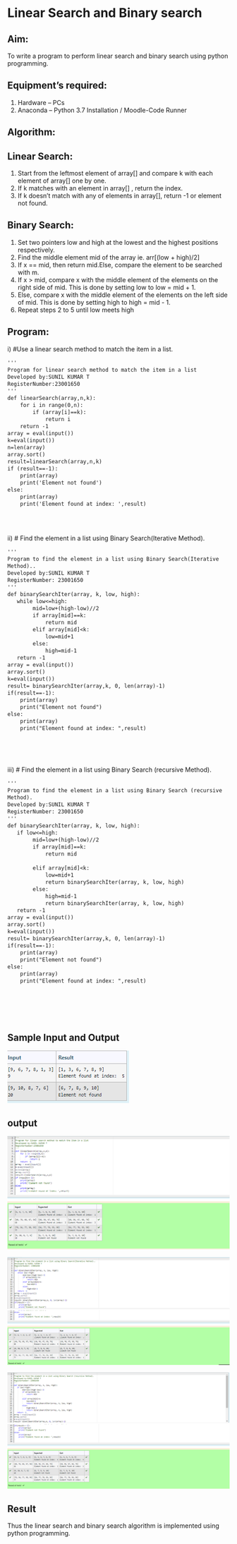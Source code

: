 # Linear Search and Binary search
## Aim:
To write a program to perform linear search and binary search using python programming.
## Equipment’s required:
1.	Hardware – PCs
2.	Anaconda – Python 3.7 Installation / Moodle-Code Runner
## Algorithm:
## Linear Search:
1.	Start from the leftmost element of array[] and compare k with each element of array[] one by one.
2.	If k matches with an element in array[] , return the index.
3.	If k doesn’t match with any of elements in array[], return -1 or element not found.
## Binary Search:
1.	Set two pointers low and high at the lowest and the highest positions respectively.
2.	Find the middle element mid of the array ie. arr[(low + high)/2]
3.	If x == mid, then return mid.Else, compare the element to be searched with m.
4.	If x > mid, compare x with the middle element of the elements on the right side of mid. This is done by setting low to low = mid + 1.
5.	Else, compare x with the middle element of the elements on the left side of mid. This is done by setting high to high = mid - 1.
6.	Repeat steps 2 to 5 until low meets high
## Program:
i)	#Use a linear search method to match the item in a list.
```
''' 
Program for linear search method to match the item in a list
Developed by:SUNIL KUMAR T
RegisterNumber:23001650 
'''
def linearSearch(array,n,k):
    for i in range(0,n):
        if (array[i]==k):
            return i
    return -1
array = eval(input())
k=eval(input())
n=len(array)
array.sort()
result=linearSearch(array,n,k)
if (result==-1):
    print(array)
    print('Element not found')
else:
    print(array)
    print('Element found at index: ',result)




```
ii)	# Find the element in a list using Binary Search(Iterative Method).
```
''' 
Program to find the element in a list using Binary Search(Iterative Method)..
Developed by:SUNIL KUMAR T
RegisterNumber: 23001650
'''
def binarySearchIter(array, k, low, high):
   while low<=high:
        mid=low+(high-low)//2
        if array[mid]==k:
            return mid
        elif array[mid]<k:
            low=mid+1
        else:
            high=mid-1
   return -1
array = eval(input())
array.sort()
k=eval(input())
result= binarySearchIter(array,k, 0, len(array)-1)
if(result==-1):
    print(array)
    print("Element not found")
else:
    print(array)
    print("Element found at index: ",result)
    




```
iii)	# Find the element in a list using Binary Search (recursive Method).
```
''' 
Program to find the element in a list using Binary Search (recursive Method).
Developed by:SUNIL KUMAR T
RegisterNumber: 23001650
'''
def binarySearchIter(array, k, low, high):
   if low<=high:
        mid=low+(high-low)//2
        if array[mid]==k:
            return mid
         
        elif array[mid]<k:
            low=mid+1
            return binarySearchIter(array, k, low, high)
        else:
            high=mid-1
            return binarySearchIter(array, k, low, high)
   return -1
array = eval(input())
array.sort()
k=eval(input())
result= binarySearchIter(array,k, 0, len(array)-1)
if(result==-1):
    print(array)
    print("Element not found")
else:
    print(array)
    print("Element found at index: ",result)
    





```
## Sample Input and Output
![output](/Screenshot%202023-07-26%20080806.png)
## output


![output](/Screenshot%202023-07-26%20080251.png)

![output](/Screenshot%202023-07-26%20080358.png)
![output](/Screenshot%202023-07-26%20080435.png)



![output](/Screenshot%202023-07-26%20080538.png)
![output](/Screenshot%202023-07-26%20080617.png)




## Result
Thus the linear search and binary search algorithm is implemented using python programming.
